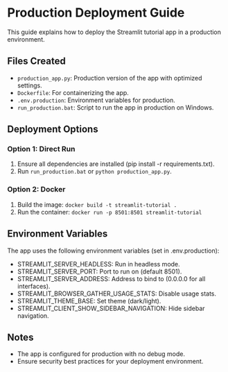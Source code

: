 # Production Deployment Guide

This guide explains how to deploy the Streamlit tutorial app in a production environment.

## Files Created

- `production_app.py`: Production version of the app with optimized settings.
- `Dockerfile`: For containerizing the app.
- `.env.production`: Environment variables for production.
- `run_production.bat`: Script to run the app in production on Windows.

## Deployment Options

### Option 1: Direct Run

1. Ensure all dependencies are installed (pip install -r requirements.txt).
2. Run `run_production.bat` or `python production_app.py`.

### Option 2: Docker

1. Build the image: `docker build -t streamlit-tutorial .`
2. Run the container: `docker run -p 8501:8501 streamlit-tutorial`

## Environment Variables

The app uses the following environment variables (set in .env.production):

- STREAMLIT_SERVER_HEADLESS: Run in headless mode.
- STREAMLIT_SERVER_PORT: Port to run on (default 8501).
- STREAMLIT_SERVER_ADDRESS: Address to bind to (0.0.0.0 for all interfaces).
- STREAMLIT_BROWSER_GATHER_USAGE_STATS: Disable usage stats.
- STREAMLIT_THEME_BASE: Set theme (dark/light).
- STREAMLIT_CLIENT_SHOW_SIDEBAR_NAVIGATION: Hide sidebar navigation.

## Notes

- The app is configured for production with no debug mode.
- Ensure security best practices for your deployment environment.
